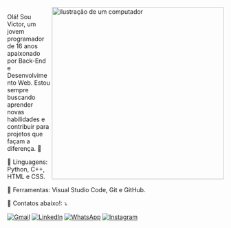 <img src="https://raw.githubusercontent.com/MicaelliMedeiros/micaellimedeiros/master/image/computer-illustration.png" alt="ilustração de um computador" min-width="400px" max-width="400px" width="400px" align="right">

<p align="left"> 
  Olá! Sou Victor, um jovem programador de 16 anos apaixonado por Back-End e Desenvolvimento Web.
  Estou sempre buscando aprender novas habilidades e contribuir para projetos que façam a diferença. 🚀
</p>

<p align="left">
  🦄 Linguagens: Python, C++, HTML e CSS.
</p>

<p align="left">
  💼 Ferramentas: Visual Studio Code, Git e GitHub.
</p>

<p align="left">
  💌 Contatos abaixo!: ⤵️
</p>

<p align="left">
  <a href="#" title="Gmail: victordias8778@gmail.com">
  <img src="https://img.shields.io/badge/-Gmail-FF0000?style=flat-square&labelColor=FF0000&logo=gmail&logoColor=white&link=LINK-DO-SEU-GMAIL" alt="Gmail"/></a>
  <a href="https://www.linkedin.com/in/victor-dias-b46700324/" title="LinkedIn">
  <img src="https://img.shields.io/badge/-Linkedin-0e76a8?style=flat-square&logo=Linkedin&logoColor=white&link=LINK-DO-SEU-LINKEDIN" alt="LinkedIn"/></a>
  <a href="http://Wa.me/+5519981511645" title="WhatsApp">
  <img src="https://img.shields.io/badge/-WhatsApp-25d366?style=flat-square&labelColor=25d366&logo=whatsapp&logoColor=white&link=API-DO-SEU-WHATSAPP" alt="WhatsApp"/></a>
  <a href="https://www.instagram.com/vrg8778/" title="Instagram">
  <img src="https://img.shields.io/badge/-Instagram-DF0174?style=flat-square&labelColor=DF0174&logo=instagram&logoColor=white&link=LINK-DO-SEU-INSTAGRAM" alt="Instagram"/></a>
</p>
